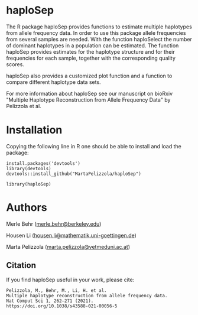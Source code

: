 # haploSep

The R package haploSep provides functions to estimate multiple haplotypes from allele frequency data. In order to use this package allele frequencies from several samples are needed. With the function haploSelect the number of dominant haplotypes in a population can be estimated. The function haploSep provides estimates for the haplotype structure and for their frequencies for each sample, together with the corresponding quality scores. 

haploSep also provides a customized plot function and a function to compare different haplotype data sets.

For more information about haploSep see our manuscript on bioRxiv "Multiple Haplotype Reconstruction from Allele Frequency Data" by Pelizzola et al.  

# Installation 

Copying the following line in R one should be able to install and load the package:

```{r}
install.packages('devtools')
library(devtools)
devtools::install_github("MartaPelizzola/haploSep")

library(haploSep)
```

# Authors
Merle Behr (merle.behr@berkeley.edu)

Housen Li (housen.li@mathematik.uni-goettingen.de)

Marta Pelizzola (marta.pelizzola@vetmeduni.ac.at)

## Citation
If you find haploSep useful in your work, please cite:

    Pelizzola, M., Behr, M., Li, H. et al.
    Multiple haplotype reconstruction from allele frequency data.
    Nat Comput Sci 1, 262–271 (2021).
    https://doi.org/10.1038/s43588-021-00056-5
